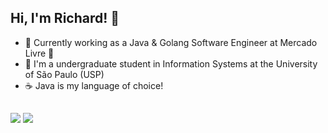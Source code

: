 ## Hi, I'm Richard! 👨
 
- 🔭 Currently working as a Java & Golang Software Engineer at Mercado Livre 💛
- 🌱 I'm a undergraduate student in Information Systems at the University of São Paulo (USP)
- ☕ Java is my language of choice!

##

<div>
 <a href="https://www.linkedin.com/in/richardnascimento/"><img src="https://img.shields.io/badge/LinkedIn-0077B5?style=for-the-badge&logo=linkedin&logoColor=white"></a> 
 <a href="mailto:rcdwoods@gmail.com"><img src="https://img.shields.io/badge/Gmail-D14836?style=for-the-badge&logo=gmail&logoColor=white"></a> 
</div>
